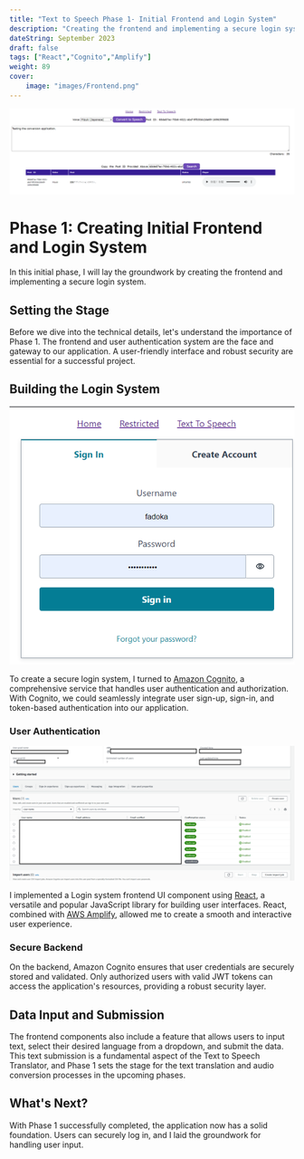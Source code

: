 ```yaml
---
title: "Text to Speech Phase 1- Initial Frontend and Login System"
description: "Creating the frontend and implementing a secure login system."
dateString: September 2023
draft: false
tags: ["React","Cognito","Amplify"]
weight: 89
cover:
    image: "images/Frontend.png"
---
```


![Frontend](images/Frontend-large.png)

# Phase 1: Creating Initial Frontend and Login System

In this initial phase, I will lay the groundwork by creating the frontend and implementing a secure login system.

## Setting the Stage

Before we dive into the technical details, let's understand the importance of Phase 1. The frontend and user authentication system are the face and gateway to our application. A user-friendly interface and robust security are essential for a successful project.

## Building the Login System

![Frontend](images/Login-System.png)

To create a secure login system, I turned to [Amazon Cognito](https://aws.amazon.com/cognito/), a comprehensive service that handles user authentication and authorization. With Cognito, we could seamlessly integrate user sign-up, sign-in, and token-based authentication into our application.

### User Authentication

![Alt text](images/Cognito.png)

I implemented a Login system frontend UI component using [React](https://reactjs.org/), a versatile and popular JavaScript library for building user interfaces. React, combined with [AWS Amplify](https://aws.amazon.com/amplify/), allowed me to create a smooth and interactive user experience.

### Secure Backend

On the backend, Amazon Cognito ensures that user credentials are securely stored and validated. Only authorized users with valid JWT tokens can access the application's resources, providing a robust security layer.

## Data Input and Submission

The frontend components also include a feature that allows users to input text, select their desired language from a dropdown, and submit the data. This text submission is a fundamental aspect of the Text to Speech Translator, and Phase 1 sets the stage for the text translation and audio conversion processes in the upcoming phases.

## What's Next?

With Phase 1 successfully completed, the application now has a solid foundation. Users can securely log in, and I laid the groundwork for handling user input.

